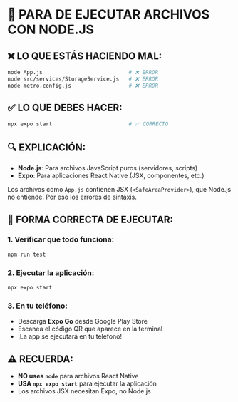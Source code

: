# 🛑 PARA DE EJECUTAR ARCHIVOS CON NODE.JS

## ❌ LO QUE ESTÁS HACIENDO MAL:

```bash
node App.js                           # ❌ ERROR
node src/services/StorageService.js   # ❌ ERROR
node metro.config.js                  # ❌ ERROR
```

## ✅ LO QUE DEBES HACER:

```bash
npx expo start                        # ✅ CORRECTO
```

## 🔍 EXPLICACIÓN:

- **Node.js**: Para archivos JavaScript puros (servidores, scripts)
- **Expo**: Para aplicaciones React Native (JSX, componentes, etc.)

Los archivos como `App.js` contienen JSX (`<SafeAreaProvider>`), que Node.js no entiende. Por eso los errores de sintaxis.

## 📱 FORMA CORRECTA DE EJECUTAR:

### 1. Verificar que todo funciona:

```bash
npm run test
```

### 2. Ejecutar la aplicación:

```bash
npx expo start
```

### 3. En tu teléfono:

- Descarga **Expo Go** desde Google Play Store
- Escanea el código QR que aparece en la terminal
- ¡La app se ejecutará en tu teléfono!

## ⚠️ RECUERDA:

- **NO uses `node`** para archivos React Native
- **USA `npx expo start`** para ejecutar la aplicación
- Los archivos JSX necesitan Expo, no Node.js
